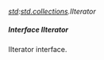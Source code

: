 _[std](../../modules/std/std-module.md):[std.collections](../../modules/std/std-collections.md).IIterator<T>_
##### Interface IIterator<T>
IIterator interface.
